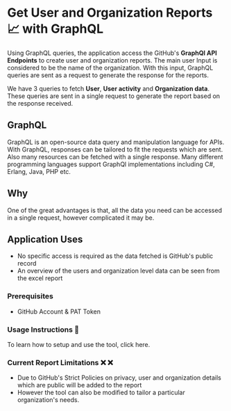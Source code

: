 # Get User and Organization Reports 📈 with GraphQL
 
Using GraphQL queries, the application access the GitHub's **GraphQl API Endpoints** to create user and organization reports. The main user Input is considered to be the name of the organization. With this input, GraphQL queries are sent as a request to generate the response for the reports.

We have 3 queries to fetch **User**, **User activity** and **Organization data**. These queries are sent in a single request to generate the report based on the response received.

## GraphQL

GraphQL is an open-source data query and manipulation language for APIs. With GraphQL, responses can be tailored to fit the requests which are sent. Also many resources can be fetched with a single response. Many different programming languages support GraphQl implementations including C#, Erlang, Java, PHP etc.

## Why

One of the great advantages is that, all the data you need can be accessed in a single request, however complicated it may be.

## Application Uses

 - No specific access is required as the data fetched is GitHub's public record
 - An overview of the users and organization level data can be seen from the excel report

### Prerequisites

 - GitHub Account & PAT Token
 
### Usage Instructions :memo:

To learn how to setup and use the tool, click here.

### Current Report Limitations :x: :x:

- Due to GitHub's Strict Policies on privacy, user and organization details which are public will be added to the report
- However the tool can also be modified to tailor a particular organization's needs.
    






